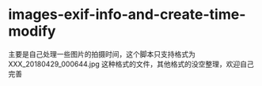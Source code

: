 # images-exif-info-and-create-time-modify
主要是自己处理一些图片的拍摄时间，这个脚本只支持格式为 XXX_20180429_000644.jpg 这种格式的文件，其他格式的没空整理，欢迎自己完善
